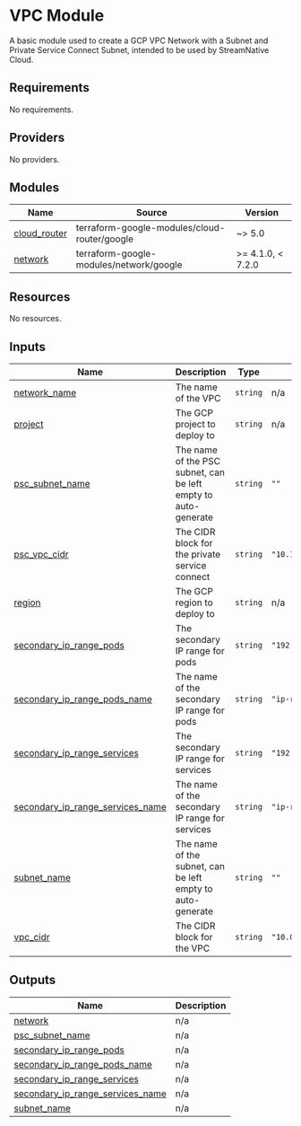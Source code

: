 <!--
  ~ Copyright 2023 StreamNative, Inc.
  ~
  ~ Licensed under the Apache License, Version 2.0 (the "License");
  ~ you may not use this file except in compliance with the License.
  ~ You may obtain a copy of the License at
  ~
  ~     http://www.apache.org/licenses/LICENSE-2.0
  ~
  ~ Unless required by applicable law or agreed to in writing, software
  ~ distributed under the License is distributed on an "AS IS" BASIS,
  ~ WITHOUT WARRANTIES OR CONDITIONS OF ANY KIND, either express or implied.
  ~ See the License for the specific language governing permissions and
  ~ limitations under the License.
-->

# VPC Module
A basic module used to create a GCP VPC Network with a Subnet and Private Service Connect Subnet, intended to be used by StreamNative Cloud. 

<!-- BEGIN_TF_DOCS -->
## Requirements

No requirements.

## Providers

No providers.

## Modules

| Name | Source | Version |
|------|--------|---------|
| <a name="module_cloud_router"></a> [cloud\_router](#module\_cloud\_router) | terraform-google-modules/cloud-router/google | ~> 5.0 |
| <a name="module_network"></a> [network](#module\_network) | terraform-google-modules/network/google | >= 4.1.0, < 7.2.0 |

## Resources

No resources.

## Inputs

| Name | Description | Type | Default | Required |
|------|-------------|------|---------|:--------:|
| <a name="input_network_name"></a> [network\_name](#input\_network\_name) | The name of the VPC | `string` | n/a | yes |
| <a name="input_project"></a> [project](#input\_project) | The GCP project to deploy to | `string` | n/a | yes |
| <a name="input_psc_subnet_name"></a> [psc\_subnet\_name](#input\_psc\_subnet\_name) | The name of the PSC subnet, can be left empty to auto-generate | `string` | `""` | no |
| <a name="input_psc_vpc_cidr"></a> [psc\_vpc\_cidr](#input\_psc\_vpc\_cidr) | The CIDR block for the private service connect | `string` | `"10.1.0.0/18"` | no |
| <a name="input_region"></a> [region](#input\_region) | The GCP region to deploy to | `string` | n/a | yes |
| <a name="input_secondary_ip_range_pods"></a> [secondary\_ip\_range\_pods](#input\_secondary\_ip\_range\_pods) | The secondary IP range for pods | `string` | `"192.168.0.0/18"` | no |
| <a name="input_secondary_ip_range_pods_name"></a> [secondary\_ip\_range\_pods\_name](#input\_secondary\_ip\_range\_pods\_name) | The name of the secondary IP range for pods | `string` | `"ip-range-pods"` | no |
| <a name="input_secondary_ip_range_services"></a> [secondary\_ip\_range\_services](#input\_secondary\_ip\_range\_services) | The secondary IP range for services | `string` | `"192.168.64.0/18"` | no |
| <a name="input_secondary_ip_range_services_name"></a> [secondary\_ip\_range\_services\_name](#input\_secondary\_ip\_range\_services\_name) | The name of the secondary IP range for services | `string` | `"ip-range-svc"` | no |
| <a name="input_subnet_name"></a> [subnet\_name](#input\_subnet\_name) | The name of the subnet, can be left empty to auto-generate | `string` | `""` | no |
| <a name="input_vpc_cidr"></a> [vpc\_cidr](#input\_vpc\_cidr) | The CIDR block for the VPC | `string` | `"10.0.0.0/16"` | no |

## Outputs

| Name | Description |
|------|-------------|
| <a name="output_network"></a> [network](#output\_network) | n/a |
| <a name="output_psc_subnet_name"></a> [psc\_subnet\_name](#output\_psc\_subnet\_name) | n/a |
| <a name="output_secondary_ip_range_pods"></a> [secondary\_ip\_range\_pods](#output\_secondary\_ip\_range\_pods) | n/a |
| <a name="output_secondary_ip_range_pods_name"></a> [secondary\_ip\_range\_pods\_name](#output\_secondary\_ip\_range\_pods\_name) | n/a |
| <a name="output_secondary_ip_range_services"></a> [secondary\_ip\_range\_services](#output\_secondary\_ip\_range\_services) | n/a |
| <a name="output_secondary_ip_range_services_name"></a> [secondary\_ip\_range\_services\_name](#output\_secondary\_ip\_range\_services\_name) | n/a |
| <a name="output_subnet_name"></a> [subnet\_name](#output\_subnet\_name) | n/a |
<!-- END_TF_DOCS -->